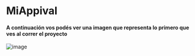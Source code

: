 # MiAppival
#### A continuación vos podés ver una imagen que representa lo primero que ves al correr el proyecto
![image](https://github.com/user-attachments/assets/18face61-86e6-4178-9741-aa852721f476)
